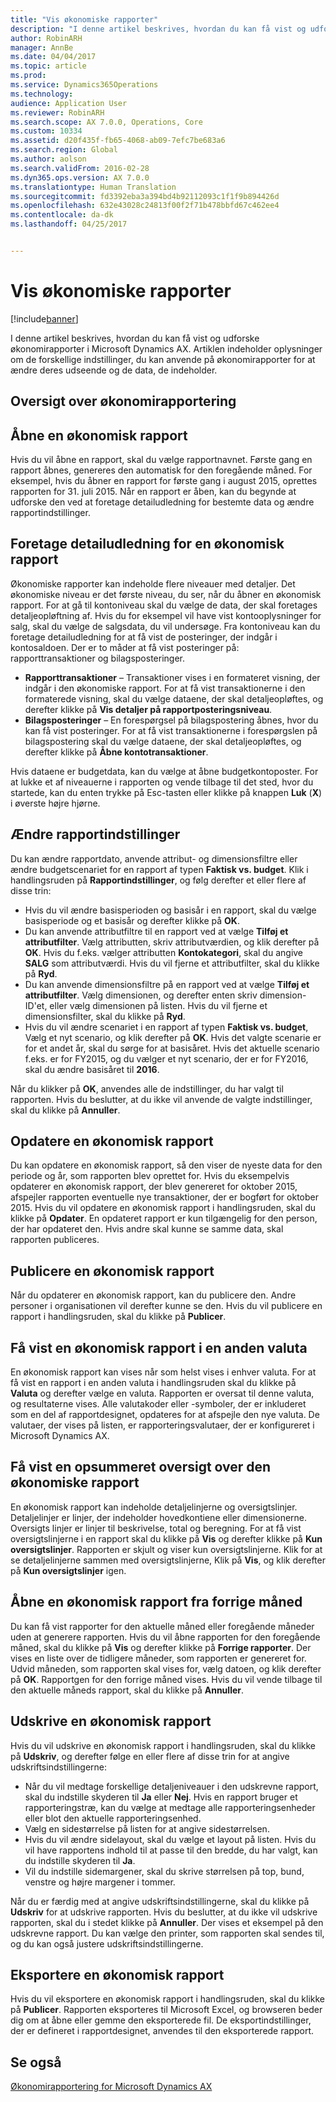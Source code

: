 ```yaml
---
title: "Vis økonomiske rapporter"
description: "I denne artikel beskrives, hvordan du kan få vist og udforske økonomirapporter i Microsoft Dynamics AX. Artiklen indeholder oplysninger om de forskellige indstillinger, du kan anvende på økonomirapporter for at ændre deres udseende og de data, de indeholder."
author: RobinARH
manager: AnnBe
ms.date: 04/04/2017
ms.topic: article
ms.prod: 
ms.service: Dynamics365Operations
ms.technology: 
audience: Application User
ms.reviewer: RobinARH
ms.search.scope: AX 7.0.0, Operations, Core
ms.custom: 10334
ms.assetid: d20f435f-fb65-4068-ab09-7efc7be683a6
ms.search.region: Global
ms.author: aolson
ms.search.validFrom: 2016-02-28
ms.dyn365.ops.version: AX 7.0.0
ms.translationtype: Human Translation
ms.sourcegitcommit: fd3392eba3a394bd4b92112093c1f1f9b894426d
ms.openlocfilehash: 632e43028c24813f00f2f71b478bbfd67c462ee4
ms.contentlocale: da-dk
ms.lasthandoff: 04/25/2017


---
```


# <a name="view-financial-reports"></a>Vis økonomiske rapporter

[!include[banner](../includes/banner.md)]


I denne artikel beskrives, hvordan du kan få vist og udforske økonomirapporter i Microsoft Dynamics AX. Artiklen indeholder oplysninger om de forskellige indstillinger, du kan anvende på økonomirapporter for at ændre deres udseende og de data, de indeholder.

<a name="financial-reporting-overview"></a>Oversigt over økonomirapportering
----------------------------

## <a name="open-a-financial-report"></a>Åbne en økonomisk rapport
Hvis du vil åbne en rapport, skal du vælge rapportnavnet. Første gang en rapport åbnes, genereres den automatisk for den foregående måned. For eksempel, hvis du åbner en rapport for første gang i august 2015, oprettes rapporten for 31. juli 2015. Når en rapport er åben, kan du begynde at udforske den ved at foretage detailudledning for bestemte data og ændre rapportindstillinger.

## <a name="drill-down-on-a-financial-report"></a>Foretage detailudledning for en økonomisk rapport
Økonomiske rapporter kan indeholde flere niveauer med detaljer. Det økonomiske niveau er det første niveau, du ser, når du åbner en økonomisk rapport. For at gå til kontoniveau skal du vælge de data, der skal foretages detaljeopløftning af. Hvis du for eksempel vil have vist kontooplysninger for salg, skal du vælge de salgsdata, du vil undersøge. Fra kontoniveau kan du foretage detailudledning for at få vist de posteringer, der indgår i kontosaldoen. Der er to måder at få vist posteringer på: rapporttransaktioner og bilagsposteringer.

-   **Rapporttransaktioner** – Transaktioner vises i en formateret visning, der indgår i den økonomiske rapport. For at få vist transaktionerne i den formaterede visning, skal du vælge dataene, der skal detaljeopløftes, og derefter klikke på **Vis detaljer på rapportposteringsniveau**.
-   **Bilagsposteringer** – En forespørgsel på bilagspostering åbnes, hvor du kan få vist posteringer. For at få vist transaktionerne i forespørgslen på bilagspostering skal du vælge dataene, der skal detaljeopløftes, og derefter klikke på **Åbne kontotransaktioner**.

Hvis dataene er budgetdata, kan du vælge at åbne budgetkontoposter. For at lukke et af niveauerne i rapporten og vende tilbage til det sted, hvor du startede, kan du enten trykke på Esc-tasten eller klikke på knappen **Luk** (**X**) i øverste højre hjørne.

## <a name="change-report-options"></a>Ændre rapportindstillinger
Du kan ændre rapportdato, anvende attribut- og dimensionsfiltre eller ændre budgetscenariet for en rapport af typen **Faktisk vs. budget**. Klik i handlingsruden på **Rapportindstillinger**, og følg derefter et eller flere af disse trin:

-   Hvis du vil ændre basisperioden og basisår i en rapport, skal du vælge basisperiode og et basisår og derefter klikke på **OK**.
-   Du kan anvende attributfiltre til en rapport ved at vælge **Tilføj et attributfilter**. Vælg attributten, skriv attributværdien, og klik derefter på **OK**. Hvis du f.eks. vælger attributten **Kontokategori**, skal du angive **SALG** som attributværdi. Hvis du vil fjerne et attributfilter, skal du klikke på **Ryd**.
-   Du kan anvende dimensionsfiltre på en rapport ved at vælge **Tilføj et attributfilter**. Vælg dimensionen, og derefter enten skriv dimension-ID'et, eller vælg dimensionen på listen. Hvis du vil fjerne et dimensionsfilter, skal du klikke på **Ryd**.
-   Hvis du vil ændre scenariet i en rapport af typen **Faktisk vs. budget**, Vælg et nyt scenario, og klik derefter på **OK**. Hvis det valgte scenarie er for et andet år, skal du sørge for at basisåret. Hvis det aktuelle scenario f.eks. er for FY2015, og du vælger et nyt scenario, der er for FY2016, skal du ændre basisåret til **2016**.

Når du klikker på **OK**, anvendes alle de indstillinger, du har valgt til rapporten. Hvis du beslutter, at du ikke vil anvende de valgte indstillinger, skal du klikke på **Annuller**.

## <a name="update-a-financial-report"></a>Opdatere en økonomisk rapport
Du kan opdatere en økonomisk rapport, så den viser de nyeste data for den periode og år, som rapporten blev oprettet for. Hvis du eksempelvis opdaterer en økonomisk rapport, der blev genereret for oktober 2015, afspejler rapporten eventuelle nye transaktioner, der er bogført for oktober 2015. Hvis du vil opdatere en økonomisk rapport i handlingsruden, skal du klikke på **Opdater**. En opdateret rapport er kun tilgængelig for den person, der har opdateret den. Hvis andre skal kunne se samme data, skal rapporten publiceres.

## <a name="publish-a-financial-report"></a>Publicere en økonomisk rapport
Når du opdaterer en økonomisk rapport, kan du publicere den. Andre personer i organisationen vil derefter kunne se den. Hvis du vil publicere en rapport i handlingsruden, skal du klikke på **Publicer**.

## <a name="display-a-financial-report-in-a-different-currency"></a>Få vist en økonomisk rapport i en anden valuta
En økonomisk rapport kan vises når som helst vises i enhver valuta. For at få vist en rapport i en anden valuta i handlingsruden skal du klikke på **Valuta** og derefter vælge en valuta. Rapporten er oversat til denne valuta, og resultaterne vises. Alle valutakoder eller -symboler, der er inkluderet som en del af rapportdesignet, opdateres for at afspejle den nye valuta. De valutaer, der vises på listen, er rapporteringsvalutaer, der er konfigureret i Microsoft Dynamics AX.

## <a name="display-a-summarized-view-of-the-financial-report"></a>Få vist en opsummeret oversigt over den økonomiske rapport
En økonomisk rapport kan indeholde detaljelinjerne og oversigtslinjer. Detaljelinjer er linjer, der indeholder hovedkontiene eller dimensionerne. Oversigts linjer er linjer til beskrivelse, total og beregning. For at få vist oversigtslinjerne i en rapport skal du klikke på **Vis** og derefter klikke på **Kun oversigtslinjer**. Rapporten er skjult og viser kun oversigtslinjerne. Klik for at se detaljelinjerne sammen med oversigtslinjerne, Klik på **Vis**, og klik derefter på **Kun oversigtslinjer** igen.

## <a name="open-a-financial-report-from-a-previous-month"></a>Åbne en økonomisk rapport fra forrige måned
Du kan få vist rapporter for den aktuelle måned eller foregående måneder uden at generere rapporten. Hvis du vil åbne rapporten for den foregående måned, skal du klikke på **Vis** og derefter klikke på **Forrige rapporter**. Der vises en liste over de tidligere måneder, som rapporten er genereret for. Udvid måneden, som rapporten skal vises for, vælg datoen, og klik derefter på **OK**. Rapportgen for den forrige måned vises. Hvis du vil vende tilbage til den aktuelle måneds rapport, skal du klikke på **Annuller**.

## <a name="print-a-financial-report"></a>Udskrive en økonomisk rapport
Hvis du vil udskrive en økonomisk rapport i handlingsruden, skal du klikke på **Udskriv**, og derefter følge en eller flere af disse trin for at angive udskriftsindstillingerne:

-   Når du vil medtage forskellige detaljeniveauer i den udskrevne rapport, skal du indstille skyderen til **Ja** eller **Nej**. Hvis en rapport bruger et rapporteringstræ, kan du vælge at medtage alle rapporteringsenheder eller blot den aktuelle rapporteringsenhed.
-   Vælg en sidestørrelse på listen for at angive sidestørrelsen.
-   Hvis du vil ændre sidelayout, skal du vælge et layout på listen. Hvis du vil have rapportens indhold til at passe til den bredde, du har valgt, kan du indstille skyderen til **Ja**.
-   Vil du indstille sidemargener, skal du skrive størrelsen på top, bund, venstre og højre margener i tommer.

Når du er færdig med at angive udskriftsindstillingerne, skal du klikke på **Udskriv** for at udskrive rapporten. Hvis du beslutter, at du ikke vil udskrive rapporten, skal du i stedet klikke på **Annuller**. Der vises et eksempel på den udskrevne rapport. Du kan vælge den printer, som rapporten skal sendes til, og du kan også justere udskriftsindstillingerne.

## <a name="export-a-financial-report"></a>Eksportere en økonomisk rapport
Hvis du vil eksportere en økonomisk rapport i handlingsruden, skal du klikke på **Publicer**. Rapporten eksporteres til Microsoft Excel, og browseren beder dig om at åbne eller gemme den eksporterede fil. De eksportindstillinger, der er defineret i rapportdesignet, anvendes til den eksporterede rapport.    

<a name="see-also"></a>Se også
--------

[Økonomirapportering for Microsoft Dynamics AX](/dynamics365/operations/dev-itpro/analytics/financial-reporting-intro)




